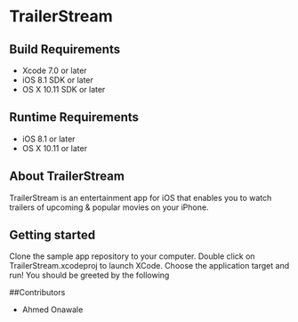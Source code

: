 # TrailerStream

## Build Requirements
+ Xcode 7.0 or later
+ iOS 8.1 SDK or later
+ OS X 10.11 SDK or later
 
## Runtime Requirements
+ iOS 8.1 or later
+ OS X 10.11 or later

## About TrailerStream
 
TrailerStream is an entertainment app for iOS that enables you to watch trailers of upcoming & popular movies on your iPhone.

## Getting started

Clone the sample app repository to your computer.
Double click on TrailerStream.xcodeproj to launch XCode.
Choose the application target and run! You should be greeted by the following 

##Contributors
  * Ahmed Onawale
